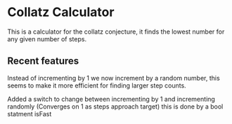 # Collatz Calculator

This is a calculator for the collatz conjecture, it finds the lowest number for any given number of steps.

## Recent features

Instead of incrementing by 1 we now increment by a random number, this seems to make it more efficient for finding larger step counts.

Added a switch to change between incrementing by 1 and incrementing randomly (Converges on 1 as steps approach target)
this is done by a bool statment isFast